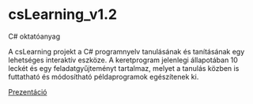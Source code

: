 # csLearning_v1.2
C# oktatóanyag

A csLearning projekt a C# programnyelv tanulásának és tanításának egy lehetséges interaktív eszköze. A keretprogram jelenlegi állapotában 10 leckét és egy feladatgyűjteményt tartalmaz, melyet a tanulás közben is futtatható és módosítható példaprogramok egészítenek ki.

[Prezentáció](https://prezi.com/uuwkkzuyxepz/cslearning-cs-oktatoanyag/?present=1)
